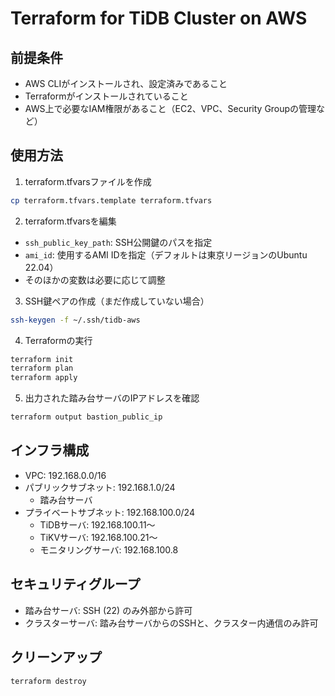 # Terraform for TiDB Cluster on AWS

## 前提条件

- AWS CLIがインストールされ、設定済みであること
- Terraformがインストールされていること
- AWS上で必要なIAM権限があること（EC2、VPC、Security Groupの管理など）

## 使用方法

1. terraform.tfvarsファイルを作成
```bash
cp terraform.tfvars.template terraform.tfvars
```

2. terraform.tfvarsを編集
- `ssh_public_key_path`: SSH公開鍵のパスを指定
- `ami_id`: 使用するAMI IDを指定（デフォルトは東京リージョンのUbuntu 22.04）
- そのほかの変数は必要に応じて調整

3. SSH鍵ペアの作成（まだ作成していない場合）
```bash
ssh-keygen -f ~/.ssh/tidb-aws
```

4. Terraformの実行
```bash
terraform init
terraform plan
terraform apply
```

5. 出力された踏み台サーバのIPアドレスを確認
```bash
terraform output bastion_public_ip
```

## インフラ構成

- VPC: 192.168.0.0/16
- パブリックサブネット: 192.168.1.0/24
  - 踏み台サーバ
- プライベートサブネット: 192.168.100.0/24
  - TiDBサーバ: 192.168.100.11〜
  - TiKVサーバ: 192.168.100.21〜
  - モニタリングサーバ: 192.168.100.8

## セキュリティグループ

- 踏み台サーバ: SSH (22) のみ外部から許可
- クラスターサーバ: 踏み台サーバからのSSHと、クラスター内通信のみ許可

## クリーンアップ

```bash
terraform destroy
```